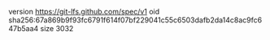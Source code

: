 version https://git-lfs.github.com/spec/v1
oid sha256:67a869b9f93fc6791f614f07bf229041c55c6503dafb2da14c8ac9fc647b5aa4
size 3032
